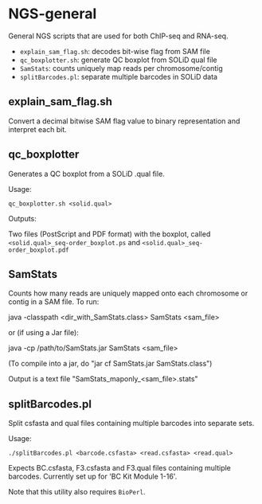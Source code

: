 NGS-general
===========

General NGS scripts that are used for both ChIP-seq and RNA-seq.

  * `explain_sam_flag.sh`: decodes bit-wise flag from SAM file
  * `qc_boxplotter.sh`: generate QC boxplot from SOLiD qual file
  * `SamStats`: counts uniquely map reads per chromosome/contig
  * `splitBarcodes.pl`: separate multiple barcodes in SOLiD data

explain_sam_flag.sh
-------------------
Convert a decimal bitwise SAM flag value to binary representation and
interpret each bit.

qc_boxplotter
-------------
Generates a QC boxplot from a SOLiD .qual file.

Usage:

    qc_boxplotter.sh <solid.qual>

Outputs:

Two files (PostScript and PDF format) with the boxplot, called
`<solid.qual>_seq-order_boxplot.ps` and `<solid.qual>_seq-order_boxplot.pdf`

SamStats
--------
Counts how many reads are uniquely mapped onto each chromosome or
contig in a SAM file. To run:

java -classpath <dir_with_SamStats.class> SamStats <sam_file>

or (if using a Jar file):

java -cp /path/to/SamStats.jar SamStats <sam_file>

(To compile into a jar, do "jar cf SamStats.jar SamStats.class")

Output is a text file "SamStats_maponly_<sam_file>.stats"

splitBarcodes.pl
----------------
Split csfasta and qual files containing multiple barcodes into separate sets.

Usage:

    ./splitBarcodes.pl <barcode.csfasta> <read.csfasta> <read.qual>

Expects BC.csfasta, F3.csfasta and F3.qual files containing multiple barcodes.
Currently set up for 'BC Kit Module 1-16'.

Note that this utility also requires `BioPerl`.

